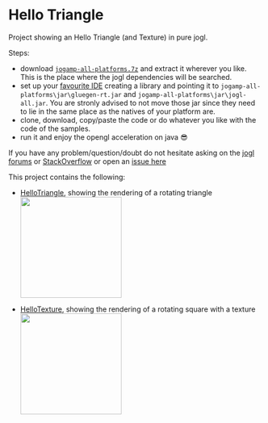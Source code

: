 # Hello Triangle

Project showing an Hello Triangle (and Texture) in pure jogl.

Steps:

* download [`jogamp-all-platforms.7z`](https://jogamp.org/deployment/jogamp-current/archive/jogamp-all-platforms.7z) and extract it wherever you like. This is the place where the jogl dependencies will be searched.
* set up your [favourite IDE](https://jogamp.org/wiki/index.php/Setting_up_a_JogAmp_project_in_your_favorite_IDE) creating a library and pointing it to `jogamp-all-platforms\jar\gluegen-rt.jar` and `jogamp-all-platforms\jar\jogl-all.jar`. You are stronly advised to not move those jar since they need to lie in the same place as the natives of your platform are.
* clone, download, copy/paste the code or do whatever you like with the code of the samples.
* run it and enjoy the opengl acceleration on java  :sunglasses:

If you have any problem/question/doubt do not hesitate asking on the [jogl forums](http://forum.jogamp.org/) or [StackOverflow](http://stackoverflow.com/) or open an [issue here](https://github.com/elect86/helloTriangle/issues)

This project contains the following:

* [HelloTriangle](https://github.com/elect86/helloTriangle/tree/master/HelloTriangle/src/helloTriangle), showing the rendering of a rotating triangle <a href="url"><img src="http://i.imgur.com/i22AI9I.png" width="200" ></a>

* [HelloTexture](https://github.com/elect86/helloTriangle/tree/master/HelloTriangle/src/helloTexture), showing the rendering of a rotating square with a texture <a href="url"><img src="http://i.imgur.com/HbnqqX5.png" width="200" ></a> 
